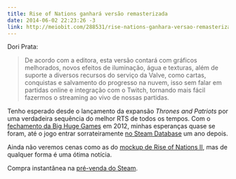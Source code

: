 ```yaml
---
title: Rise of Nations ganhará versão remasterizada
date: 2014-06-02 22:23:26 -3
link: http://meiobit.com/288531/rise-nations-ganhara-versao-remasterizada/
---
```


Dori Prata:

> De acordo com a editora, esta versão contará com gráficos melhorados, novos efeitos de iluminação, água e texturas, além de suporte a diversos recursos do serviço da Valve, como cartas, conquistas e salvamento do progresso na nuvem, isso sem falar em partidas online e integração com o Twitch, tornando mais fácil fazermos o streaming ao vivo de nossas partidas.

Tenho esperado desde o lançamento da expansão _Thrones and Patriots_ por uma verdadeira sequência do melhor RTS de todos os tempos. Com o [fechamento da Big Huge Games](http://articles.baltimoresun.com/2012-05-25/business/bs-bz-big-huge-games-closes-20120525_1_big-huge-games-video-game-marc-olano) em 2012, minhas esperanças quase se foram, até o jogo entrar sorrateiramente [no Steam Database](http://steamdb.info/app/13900/) um ano depois.

Ainda não veremos cenas como as do [mockup de Rise of Nations II](http://www.terranovaart.com/galleries/ron/riseofnationsiimokcup.html), mas de qualquer forma é uma ótima notícia.

Compra instantânea na [pré-venda do Steam](http://store.steampowered.com/app/287450/).
